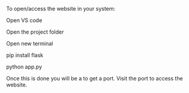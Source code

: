 To open/access the website in your system:


Open VS code

Open the project folder

Open new terminal

pip install flask

python app.py

Once this is done you will be a to get a port. Visit the port to access the website.
